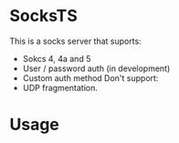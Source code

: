 # SocksTS

This is a socks server that suports:
  - Sokcs 4, 4a and 5
  - User / password auth (in development)
  - Custom auth method
Don't support:
  - UDP fragmentation.
  
# Usage
